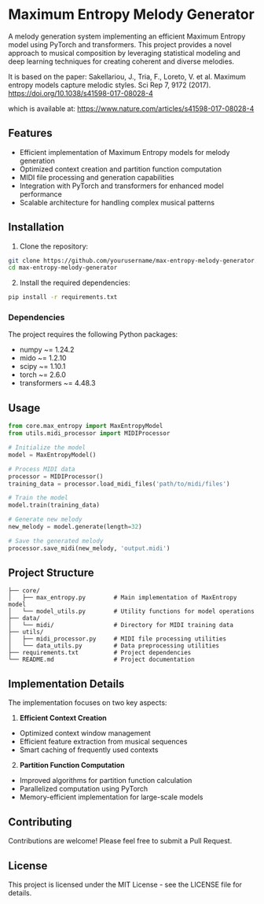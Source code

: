 # Maximum Entropy Melody Generator

A melody generation system implementing an efficient Maximum Entropy model using PyTorch and transformers. This project provides a novel approach to musical composition by leveraging statistical modeling and deep learning techniques for creating coherent and diverse melodies.

It is based on the paper:
Sakellariou, J., Tria, F., Loreto, V. et al. Maximum entropy models capture melodic styles. Sci Rep 7, 9172 (2017). https://doi.org/10.1038/s41598-017-08028-4

which is available at: https://www.nature.com/articles/s41598-017-08028-4


## Features

- Efficient implementation of Maximum Entropy models for melody generation
- Optimized context creation and partition function computation
- MIDI file processing and generation capabilities
- Integration with PyTorch and transformers for enhanced model performance
- Scalable architecture for handling complex musical patterns

## Installation

1. Clone the repository:
```bash
git clone https://github.com/yourusername/max-entropy-melody-generator.git
cd max-entropy-melody-generator
```

2. Install the required dependencies:
```bash
pip install -r requirements.txt
```

### Dependencies

The project requires the following Python packages:
- numpy ~= 1.24.2
- mido ~= 1.2.10
- scipy ~= 1.10.1
- torch ~= 2.6.0
- transformers ~= 4.48.3

## Usage

```python
from core.max_entropy import MaxEntropyModel
from utils.midi_processor import MIDIProcessor

# Initialize the model
model = MaxEntropyModel()

# Process MIDI data
processor = MIDIProcessor()
training_data = processor.load_midi_files('path/to/midi/files')

# Train the model
model.train(training_data)

# Generate new melody
new_melody = model.generate(length=32)

# Save the generated melody
processor.save_midi(new_melody, 'output.midi')
```

## Project Structure

```
├── core/
│   ├── max_entropy.py        # Main implementation of MaxEntropy model
│   └── model_utils.py        # Utility functions for model operations
├── data/
│   └── midi/                 # Directory for MIDI training data
├── utils/
│   ├── midi_processor.py     # MIDI file processing utilities
│   └── data_utils.py         # Data preprocessing utilities
├── requirements.txt          # Project dependencies
└── README.md                 # Project documentation
```

## Implementation Details

The implementation focuses on two key aspects:

1. **Efficient Context Creation**
- Optimized context window management
- Efficient feature extraction from musical sequences
- Smart caching of frequently used contexts

2. **Partition Function Computation**
- Improved algorithms for partition function calculation
- Parallelized computation using PyTorch
- Memory-efficient implementation for large-scale models

## Contributing

Contributions are welcome! Please feel free to submit a Pull Request.

## License

This project is licensed under the MIT License - see the LICENSE file for details.

